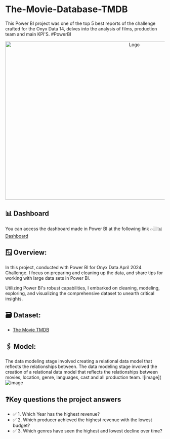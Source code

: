 # The-Movie-Database-TMDB
This Power BI project was one of the top 5 best reports of the challenge crafted for the Onyx Data 14, delves into the analysis of films, production team and main KPI'S. #PowerBI

<div align="center">
<img src="https://github.com/IrisMejuto/The-Movie-Database-TMDB/blob/main/Images/Slide4.JPG" alt="Logo" width="800" height="500">
</div>

## 📊 Dashboard
You can access the dashboard made in Power BI at the following link 👉🏼📊 [Dashboard](https://zoomcharts.com/en/microsoft-power-bi-custom-visuals/challenges/submission/dcfdc96da3045184d6044ff000ae8c8a?challenge=onyx-data-april-2024)

## 🪟 Overview:

In this project, conducted with Power BI for Onyx Data April 2024 Challenge. I focus on preparing and cleaning up the data, and share tips for working with large data sets in Power BI.

Utilizing Power BI's robust capabilities, I embarked on cleaning, modeling, exploring, and visualizing the comprehensive dataset to unearth critical insights.


## 🗃️ Dataset:

* [The Movie TMDB](https://zoomchartswebstorage.blob.core.windows.net/contest/Onyx_Data_DataDNA_Challenge_April_2024.zip)

## 🖇️ Model:

The data modeling stage involved creating a relational data model that reflects the relationships between.
The data modeling stage involved the creation of a relational data model that reflects the relationships between movies, location, genre, languages, cast and all production team.
![image](![image](https://github.com/IrisMejuto/The-Movie-Database-TMDB/blob/main/Images/Model.png)



 ## ❓Key questions the project answers
* ✅ 1. Which Year has the highest revenue?
* ✅ 2. Which producer achieved the highest revenue with the lowest budget?
* ✅ 3. Which genres have seen the highest and lowest decline over time?
